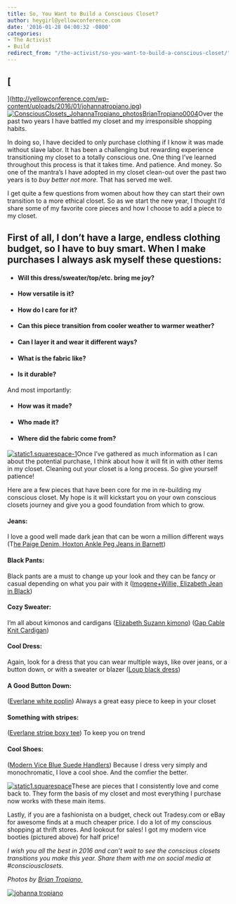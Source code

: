 ```yaml
---
title: So, You Want to Build a Conscious Closet?
author: heygirl@yellowconference.com
date: '2016-01-28 04:00:32 -0800'
categories:
- The Activist
- Build
redirect_from: "/the-activist/so-you-want-to-build-a-conscious-closet/"
---
```


## [  
](http://yellowconference.com/wp-content/uploads/2016/01/johannatropiano.jpg)[![ConsciousClosets_JohannaTropiano_photosBrianTropiano0004](http://yellowconference.com/wp-content/uploads/2016/01/ConsciousClosets_JohannaTropiano_photosBrianTropiano0004.jpg)](http://yellowconference.com/wp-content/uploads/2016/01/ConsciousClosets_JohannaTropiano_photosBrianTropiano0004.jpg)Over the past two years I have battled my closet and my irresponsible shopping habits.

In doing so, I have decided to only purchase clothing if I know it was made without slave labor. It has been a challenging but rewarding experience transitioning my closet to a totally conscious one. One thing I’ve learned throughout this process is that it takes time. And patience. And money. So one of the mantra’s I have adopted in my closet clean-out over the past two years is to _buy better not more._ That has served me well.

I get quite a few questions from women about how they can start their own transition to a more ethical closet. So as we start the new year, I thought I’d share some of my favorite core pieces and how I choose to add a piece to my closet.

## First of all, I don’t have a large, endless clothing budget, so I have to buy smart. When I make purchases I always ask myself these questions:

*   #### Will this dress/sweater/top/etc. bring me joy?

*   #### How versatile is it?

*   #### How do I care for it?

*   #### Can this piece transition from cooler weather to warmer weather?

*   #### Can I layer it and wear it different ways?

*   #### What is the fabric like?

*   #### Is it durable?

And most importantly:

*   #### How was it made?

*   #### Who made it?

*   #### Where did the fabric come from?

[![static1.squarespace-1](http://yellowconference.com/wp-content/uploads/2016/01/static1.squarespace-1.jpg)](http://yellowconference.com/wp-content/uploads/2016/01/static1.squarespace-1.jpg)Once I’ve gathered as much information as I can about the potential purchase, I think about how it will fit in with other items in my closet. Cleaning out your closet is a long process. So give yourself patience!

Here are a few pieces that have been core for me in re-building my conscious closet. My hope is it will kickstart you on your own conscious closets journey and give you a good foundation from which to grow.

#### Jeans:

I love a good well made dark jean that can be worn a million different ways (T[he Paige Denim, Hoxton Ankle Peg Jeans in Barnett](http://www.paige.com/hoxton-ankle-peg-barnette/d/400003725C6930?CategoryId=253))

#### Black Pants:

Black pants are a must to change up your look and they can be fancy or casual depending on what you pair with it ([Imogene+Willie, Elizabeth Jean in Black](https://imogeneandwillie.com/elizabeth-black))

#### Cozy Sweater:

I’m all about kimonos and cardigans ([Elizabeth Suzann kimono](http://elizabethsuzann.com/collections/outerwear/products/jane-kimono?variant=5829770051)) ([Gap Cable Knit Cardigan](http://www.gap.com/browse/product.do?cid=8993&vid=1&pid=517240022))

#### Cool Dress:

Again, look for a dress that you can wear multiple ways, like over jeans, or a button down, or with a sweater or blazer ([Loup black dress](http://louponline.com/collections/dresses/products/black-gwen-dress))

#### A Good Button Down:

([Everlane white poplin](https://www.everlane.com/collections/womens-tops/products/womens-poplin-long-sleeve-white)) Always a great easy piece to keep in your closet

#### Something with stripes:

([Everlane stripe boxy tee](https://www.everlane.com/collections/womens-all/products/womens-boxy-striped-black-white)) To keep you on trend

#### Cool Shoes:

([Modern Vice Blue Suede Handlers](http://www.modernvice.com/collections/handlers)) Because I dress very simply and monochromatic, I love a cool shoe. And the comfier the better.

[![static1.squarespace](http://yellowconference.com/wp-content/uploads/2016/01/static1.squarespace.jpg)](http://yellowconference.com/wp-content/uploads/2016/01/static1.squarespace.jpg)These are pieces that I consistently love and come back to. They form the basis of my closet and most everything I purchase now works with these main items.

Lastly, if you are a fashionista on a budget, check out Tradesy.com or eBay for awesome finds at a much cheaper price. I do a lot of my conscious shopping at thrift stores. And lookout for sales! I got my modern vice booties (pictured above) for half price!

_I wish you all the best in 2016 and can’t wait to see the conscious closets transitions you make this year. Share them with me on social media at #consciousclosets.[  
](http://yellowconference.com/wp-content/uploads/2016/01/ConsciousClosets_JohannaTropiano_photosBrianTropiano0004.jpg)_

_Photos by [Brian Tropiano ](http://briantropiano.com/)_

[![johanna tropiano](http://yellowconference.com/wp-content/uploads/2016/01/johannatropiano1.jpg)](http://www.consciousclosets.co/blog/)
